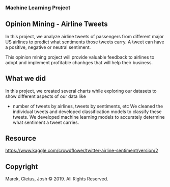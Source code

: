 ### Machine Learning Project

## Opinion Mining - Airline Tweets

In this project, we analyze airline tweets of passengers from different major US airlines to predict what sentiments those tweets carry. A tweet can have a positive, negative or neutral sentiment. 

This opinion mining project will provide valuable feedback to airlines to  adopt and implement profitable chanhges that will help their business. 


## What we did
In this project, we created several charts while exploring our datasets to show different aspects of our data like
- number of tweets by airlines, tweets by sentiments, etc
We cleaned the individual tweets and developed classification models to classify these tweets.
We developed machine learning models to accurately determine what sentiment a tweet carries.


## Resource
https://www.kaggle.com/crowdflower/twitter-airline-sentiment/version/2



## Copyright

Marek, Cletus, Josh © 2019. All Rights Reserved.
